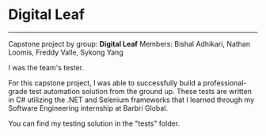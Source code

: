 # Digital Leaf
---
Capstone project by group: **Digital Leaf**
Members: Bishal Adhikari, Nathan Loomis, Freddy Valle, Sykong Yang

I was the team's tester.

For this capstone project, I was able to successfully build a professional-grade test automation solution from the ground up.
These tests are written in C# utilizing the .NET and Selenium frameworks that I learned through my Software Engineering internship at Barbri Global.

You can find my testing solution in the "tests" folder.
